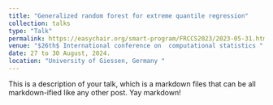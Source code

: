```yaml
---
title: "Generalized random forest for extreme quantile regression"
collection: talks
type: "Talk"
permalink: https://easychair.org/smart-program/FRCCS2023/2023-05-31.html
venue: "$26th$ International conference on  computational statistics "
date: 27 to 30 August, 2024.
location: "University of Giessen, Germany "
---
```


This is a description of your talk, which is a markdown files that can be all markdown-ified like any other post. Yay markdown!
